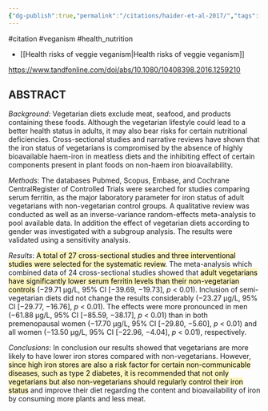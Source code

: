 ```yaml
---
{"dg-publish":true,"permalink":"/citations/haider-et-al-2017/","tags":["#citation","#veganism","#health_nutrition"],"created":"2025-10-23T17:42:44.732+01:00","updated":"2025-10-23T18:06:08.796+01:00"}
---
```


#citation #veganism #health_nutrition  

- [[Health risks of veggie veganism\|Health risks of veggie veganism]] 

https://www.tandfonline.com/doi/abs/10.1080/10408398.2016.1259210
## ABSTRACT

_Background_: Vegetarian diets exclude meat, seafood, and products containing these foods. Although the vegetarian lifestyle could lead to a better health status in adults, it may also bear risks for certain nutritional deficiencies. Cross-sectional studies and narrative reviews have shown that the iron status of vegetarians is compromised by the absence of highly bioavailable haem-iron in meatless diets and the inhibiting effect of certain components present in plant foods on non-haem iron bioavailability.

_Methods_: The databases Pubmed, Scopus, Embase, and Cochrane CentralRegister of Controlled Trials were searched for studies comparing serum ferritin, as the major laboratory parameter for iron status of adult vegetarians with non-vegetarian control groups. A qualitative review was conducted as well as an inverse-variance random-effects meta-analysis to pool available data. In addition the effect of vegetarian diets according to gender was investigated with a subgroup analysis. The results were validated using a sensitivity analysis.

_Results_: <mark style="background: #FFF3A3A6;">A total of 27 cross-sectional studies and three interventional studies were selected for the systematic review</mark>. The meta-analysis which combined data of 24 cross-sectional studies showed that <mark style="background: #FFF3A3A6;">adult vegetarians have significantly lower serum ferritin levels than their non-vegetarian controls</mark> (−29.71 µg/L, 95% CI [−39.69, −19.73], _p_ < 0.01). Inclusion of semi-vegetarian diets did not change the results considerably (−23.27 µg/L, 95% CI [−29.77, −16.76], _p_ < 0.01). The effects were more pronounced in men (−61.88 µg/L, 95% CI [−85.59, −38.17], _p_ < 0.01) than in both premenopausal women (−17.70 μg/L, 95% CI [−29.80, −5.60], _p_ < 0.01) and all women (−13.50 μg/L, 95% CI [−22.96, −4.04], _p_ < 0.01), respectively.

_Conclusions_: In conclusion our results showed that vegetarians are more likely to have lower iron stores compared with non-vegetarians. However, <mark style="background: #FFF3A3A6;">since high iron stores are also a risk factor for certain non-communicable diseases, such as type 2 diabetes, it is recommended that not only vegetarians but also non-vegetarians should regularly control their iron status</mark> and improve their diet regarding the content and bioavailability of iron by consuming more plants and less meat.